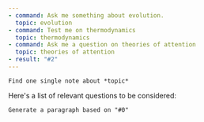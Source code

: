 ```yaml
---
- command: Ask me something about evolution.
  topic: evolution
- command: Test me on thermodynamics
  topic: thermodynamics
- command: Ask me a question on theories of attention
  topic: theories of attention  
- result: "#2"
---
```


```dual
Find one single note about *topic*
```

Here's a list of relevant questions to be considered: 

```dual
Generate a paragraph based on "#0"
```